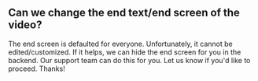 ## Can we change the end text/end screen of the video?

The end screen is defaulted for everyone. Unfortunately, it cannot be edited/customized. If it helps, we can hide the end screen for you in the backend. Our support team can do this for you. Let us know if you'd like to proceed. Thanks!
